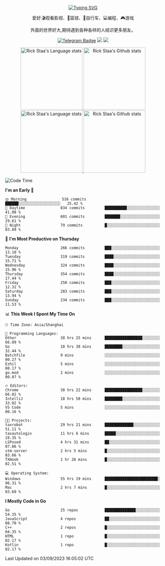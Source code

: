 <div align="center"> 

[![Typing SVG](https://readme-typing-svg.herokuapp.com?size=25&duration=2500&color=eeeeee&vCenter=true&width=200&height=40&lines=Hi+there+%F0%9F%91%8B%F0%9F%8F%BB;I'm+DanBai)](https://git.io/typing-svg)

爱好:🎬观看影视、🏀篮球、🚴自行车、💻编程、🎮游戏

外面的世界好大,期待遇到各种各样的人结识更多朋友。

[![Telegram Badge](https://img.shields.io/badge/-Telegram-blue?style=flat&logo=Telegram&logoColor=white)](https://t.me/danbai9420) 
[![](https://img.shields.io/badge/-Blog-brightgreen?style=flat&logo=Blogger&logoColor=white)](https://p00q.cn)
[![](https://img.shields.io/badge/-Email-red?style=flat&logo=Mail.Ru&logoColor=white)](mailto:danbai@88.com)
</div>

<!-- Light Mode -->
<div align="center"> 
<a href="https://github.com/anuraghazra/github-readme-stats#gh-light-mode-only">
<img height=200 src="https://github-readme-stats.vercel.app/api/top-langs/?username=danbai225&layout=compact&langs_count=10&hide_border=1&role=OWNER,COLLABORATOR#gh-light-mode-only" alt="Rick Staa's Language stats" />
</a>
<a href="https://github.com/anuraghazra/github-readme-stats#gh-light-mode-only">
<img height=200 src="https://github-readme-stats.vercel.app/api?username=danbai225&show_icons=true&count_private=true&line_height=28&hide_border=1&include_all_commits=true&card_width=450&role=OWNER,COLLABORATOR&exclude_repo=github-readme-stats#gh-light-mode-only" alt="Rick Staa's Github stats" />
</a>
</div>

<!-- Dark Mode -->
<div align="center"> 
<a href="https://github.com/anuraghazra/github-readme-stats#gh-dark-mode-only">
<img height=200 src="https://github-readme-stats.vercel.app/api/top-langs/?username=danbai225&layout=compact&langs_count=10&hide_border=1&role=OWNER,COLLABORATOR&theme=github_dark#gh-dark-mode-only" alt="Rick Staa's Language stats" />
</a>
<a href="https://github.com/anuraghazra/github-readme-stats#gh-dark-mode-only">
<img height=200 src="https://github-readme-stats.vercel.app/api?username=danbai225&show_icons=true&count_private=true&line_height=28&hide_border=1&include_all_commits=true&card_width=450&role=OWNER,COLLABORATOR&exclude_repo=github-readme-stats&theme=github_dark#gh-dark-mode-only" alt="Rick Staa's Github stats" />
</a>
</div>

<!--START_SECTION:waka-->
![Code Time](http://img.shields.io/badge/Code%20Time-1%2C018%20hrs%2019%20mins-blue)

**I'm an Early 🐤** 

```text
🌞 Morning                516 commits         ██████░░░░░░░░░░░░░░░░░░░   25.42 % 
🌆 Daytime                834 commits         ██████████░░░░░░░░░░░░░░░   41.08 % 
🌃 Evening                601 commits         ███████░░░░░░░░░░░░░░░░░░   29.61 % 
🌙 Night                  79 commits          █░░░░░░░░░░░░░░░░░░░░░░░░   03.89 % 
```
📅 **I'm Most Productive on Thursday** 

```text
Monday                   266 commits         ███░░░░░░░░░░░░░░░░░░░░░░   13.10 % 
Tuesday                  319 commits         ████░░░░░░░░░░░░░░░░░░░░░   15.71 % 
Wednesday                324 commits         ████░░░░░░░░░░░░░░░░░░░░░   15.96 % 
Thursday                 354 commits         ████░░░░░░░░░░░░░░░░░░░░░   17.44 % 
Friday                   250 commits         ███░░░░░░░░░░░░░░░░░░░░░░   12.32 % 
Saturday                 283 commits         ███░░░░░░░░░░░░░░░░░░░░░░   13.94 % 
Sunday                   234 commits         ███░░░░░░░░░░░░░░░░░░░░░░   11.53 % 
```


📊 **This Week I Spent My Time On** 

```text
🕑︎ Time Zone: Asia/Shanghai

💬 Programming Languages: 
Other                    38 hrs 25 mins      █████████████████░░░░░░░░   66.89 % 
Go                       18 hrs 38 mins      ████████░░░░░░░░░░░░░░░░░   32.44 % 
Batchfile                9 mins              ░░░░░░░░░░░░░░░░░░░░░░░░░   00.27 % 
Ezhil                    5 mins              ░░░░░░░░░░░░░░░░░░░░░░░░░   00.17 % 
go.mod                   2 mins              ░░░░░░░░░░░░░░░░░░░░░░░░░   00.07 % 

🔥 Editors: 
Chrome                   38 hrs 22 mins      █████████████████░░░░░░░░   66.82 % 
IntelliJ                 18 hrs 58 mins      ████████░░░░░░░░░░░░░░░░░   33.02 % 
VS Code                  5 mins              ░░░░░░░░░░░░░░░░░░░░░░░░░   00.16 % 

🐱‍💻 Projects: 
taxrobot                 29 hrs 21 mins      █████████████░░░░░░░░░░░░   51.11 % 
taxautologin             11 hrs 6 mins       █████░░░░░░░░░░░░░░░░░░░░   19.35 % 
LSPosed                  4 hrs 31 mins       ██░░░░░░░░░░░░░░░░░░░░░░░   07.86 % 
stm-server               2 hrs 5 mins        █░░░░░░░░░░░░░░░░░░░░░░░░   03.66 % 
TXHook                   1 hr 26 mins        █░░░░░░░░░░░░░░░░░░░░░░░░   02.51 % 

💻 Operating System: 
Windows                  55 hrs 19 mins      ████████████████████████░   96.31 % 
Mac                      2 hrs 7 mins        █░░░░░░░░░░░░░░░░░░░░░░░░   03.69 % 
```

**I Mostly Code in Go** 

```text
Go                       25 repos            ██████████████░░░░░░░░░░░   54.35 % 
JavaScript               4 repos             ██░░░░░░░░░░░░░░░░░░░░░░░   08.70 % 
C++                      2 repos             █░░░░░░░░░░░░░░░░░░░░░░░░   04.35 % 
HTML                     1 repo              █░░░░░░░░░░░░░░░░░░░░░░░░   02.17 % 
Kotlin                   1 repo              █░░░░░░░░░░░░░░░░░░░░░░░░   02.17 % 
```




 Last Updated on 03/09/2023 16:05:02 UTC
<!--END_SECTION:waka-->
